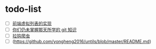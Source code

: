 # todo-list
- [ ] [前端虚拟列表的实现](https://zhuanlan.zhihu.com/p/34585166)
- [ ] [你们仍未掌握那天所学的 git 知识
](https://zhuanlan.zhihu.com/p/27443351)
- [ ] [拉钩爬虫](https://www.jianshu.com/p/253dbe627f4d?utm_campaign=haruki&utm_content=note&utm_medium=reader_share&utm_source=qq)
- [ ] (https://github.com/yongheng2016/untils/blob/master/README.md)
